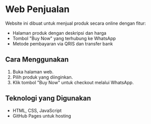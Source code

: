 # Web Penjualan

Website ini dibuat untuk menjual produk secara online dengan fitur:
- Halaman produk dengan deskripsi dan harga
- Tombol "Buy Now" yang terhubung ke WhatsApp
- Metode pembayaran via QRIS dan transfer bank

## Cara Menggunakan
1. Buka halaman web.
2. Pilih produk yang diinginkan.
3. Klik tombol "Buy Now" untuk checkout melalui WhatsApp.

## Teknologi yang Digunakan
- HTML, CSS, JavaScript
- GitHub Pages untuk hosting
